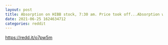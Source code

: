 ```yaml
--- 
layout: post 
title: Absorption on HIBB stock, 7:30 am. Price took off...Absorption will usually happen pre market before huge moves... 
date: 2021-06-25 1624634712 
categories: reddit 
--- 
```

https://redd.it/o7pw5m